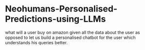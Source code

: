 # Neohumans-Personalised-Predictions-using-LLMs
what will a user buy on amazon given all the data about the user as opposed to let us build a personalised chatbot for the user which understands his queries better.
